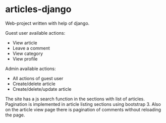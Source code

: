 # articles-django
Web-project written with help of django.

Guest user available actions:
 * View article
 * Leave a comment
 * View category
 * View profile

Admin available actions:
 * All actions of guest user
 * Create/delete article
 * Create/delete/update article
 
The site has a js search function in the sections with list of articles. 
Pagination is implemented in article listing sections using bootstrap 3. Also on the article view page there is pagination of comments without reloading the page.
